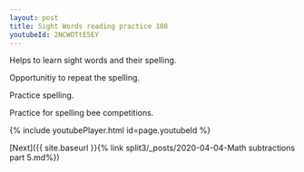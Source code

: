 ```yaml
---
layout: post
title: Sight Words reading practice 108
youtubeId: 2NCWOTtE5EY
---
```

 
 
Helps to learn sight words and their spelling.

Opportunitiy to repeat the spelling. 

Practice spelling. 
 
Practice for spelling bee competitions. 
 
{% include youtubePlayer.html id=page.youtubeId %}
 
 

[Next]({{ site.baseurl }}{% link  split3/_posts/2020-04-04-Math subtractions part 5.md%})
 
